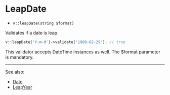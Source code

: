 # LeapDate

- `v::leapDate(string $format)`

Validates if a date is leap.

```php
v::leapDate('Y-m-d')->validate('1988-02-29'); // true
```

This validator accepts DateTime instances as well. The $format
parameter is mandatory.

***
See also:

  * [Date](Date.md)
  * [LeapYear](LeapYear.md)
